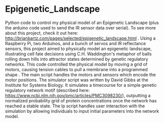 # Epigenetic_Landscape
Python code to control my physical model of an Epigenetic Landscape (plus the arduino code used to send the IR sensor data over serial). To see more about this project, check it out here: http://brianbartz.com/pages/selected/epigenetic_landscape.html . Using a Raspberry Pi, two Arduinos, and a bunch of servos and IR reflectance sensors, this project aimed to physically model an epigenetic landscape, illustrating cell fate decisions using C.H. Waddington's metaphor of balls rolling down hills into attractor states determined by genetic regulatory networks. This code controlled the physical model by moving a grid of motors, causing tension cables to pull a membrane into a programmed shape . The main script handles the motors and sensors which encode the motor positions. The simulator script was written by David Gibbs at the Institute for Systems Biology. It simulates a timecourse for a simple genetic regulatory network motif (described here: https://www.ncbi.nlm.nih.gov/pmc/articles/PMC3098230/), outputting a normalized probability grid of protein concentrations once the network has reached a stable state.  The lp script handles user interaction with the simulation by allowing individuals to input initial parameters into the network model.  
